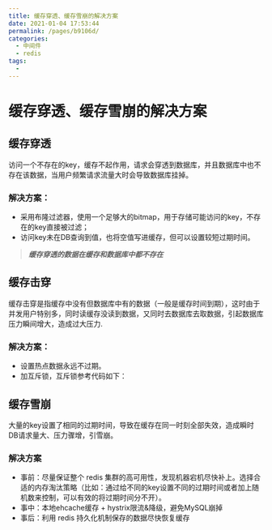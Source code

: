 ```yaml
---
title: 缓存穿透、缓存雪崩的解决方案
date: 2021-01-04 17:53:44
permalink: /pages/b9106d/
categories:
  - 中间件
  - redis
tags:
  - 
---
```

# 缓存穿透、缓存雪崩的解决方案

## 缓存穿透
访问一个不存在的key，缓存不起作用，请求会穿透到数据库，并且数据库中也不存在该数据，当用户频繁请求流量大时会导致数据库挂掉。

### 解决方案：
- 采用布隆过滤器，使用一个足够大的bitmap，用于存储可能访问的key，不存在的key直接被过滤；
- 访问key未在DB查询到值，也将空值写进缓存，但可以设置较短过期时间。
>***缓存穿透的数据在缓存和数据库中都不存在***


## 缓存击穿
缓存击穿是指缓存中没有但数据库中有的数据（一般是缓存时间到期），这时由于并发用户特别多，同时读缓存没读到数据，又同时去数据库去取数据，引起数据库压力瞬间增大，造成过大压力.

### 解决方案：

- 设置热点数据永远不过期。
- 加互斥锁，互斥锁参考代码如下：

## 缓存雪崩

大量的key设置了相同的过期时间，导致在缓存在同一时刻全部失效，造成瞬时DB请求量大、压力骤增，引雪崩。

### 解决方案

- 事前：尽量保证整个 redis 集群的高可用性，发现机器宕机尽快补上。选择合适的内存淘汰策略（比如：通过给不同的key设置不同的过期时间或者加上随机数来控制，可以有效的将过期时间分不开）。
- 事中：本地ehcache缓存 + hystrix限流&降级，避免MySQL崩掉
- 事后：利用 redis 持久化机制保存的数据尽快恢复缓存